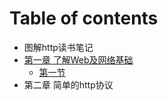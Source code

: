# Table of contents

* 图解http读书笔记
* [第一章 了解Web及网络基础](di-yi-zhang/README.md)
  * [第一节](di-yi-zhang/di-yi-jie.md)
* 第二章 简单的http协议

